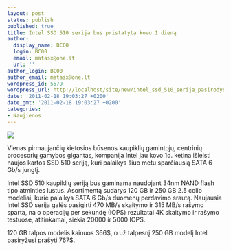```yaml
---
layout: post
status: publish
published: true
title: Intel SSD 510 serija bus pristatyta kovo 1 dieną
author:
  display_name: BC00
  login: BC00
  email: matasx@one.lt
  url: ''
author_login: BC00
author_email: matasx@one.lt
wordpress_id: 5579
wordpress_url: http://localhost/site/new/intel_ssd_510_serija_pasirodys_kovo_1_diena/
date: '2011-02-18 19:03:27 +0200'
date_gmt: '2011-02-18 19:03:27 +0200'
categories:
- Naujienos
---
```

<div class="imgright"><img src="http://technews.lt/upload/IntelX25-M.jpg"  /></div>
<p>Vienas pirmaujančių kietosios būsenos kaupiklių gamintojų, centrinių procesorių gamybos gigantas, kompanija Intel jau kovo 1d. ketina išleisti naujos kartos SSD 510 seriją, kuri palaikys šiuo metu sparčiausią SATA 6 Gb/s jungtį.</p>
<p>Intel SSD 510 kaupiklių seriją bus gaminama naudojant 34nm NAND flash tipo atminties lustus. Asortimentą sudarys 120 GB ir 250 GB 2.5 colio modeliai, kurie palaikys SATA 6 Gb/s duomenų perdavimo srautą. Naujausia Intel SSD serija galės pasigirti 470 MB/s skaitymo ir 315 MB/s rašymo sparta, na o operacijų per sekundę (IOPS) rezultatai 4K skaitymo ir rašymo testuose, atitinkamai, siekia 20000 ir 5000 IOPS.</p>
<p>120 GB talpos modelis kainuos 366$, o už talpesnį 250 GB modelį Intel pasiryžusi prašyti 767$.</p>
